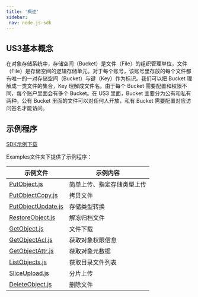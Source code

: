 ```yaml
---
title: '概述'
sidebar:
 nav: node.js-sdk
---
```


## US3基本概念

在对象存储系统中，存储空间（Bucket）是文件（File）的组织管理单位，文件（File）是存储空间的逻辑存储单元。对于每个账号，该账号里存放的每个文件都有唯一的一对存储空间（Bucket）与键（Key）作为标识。我们可以把 Bucket 理解成一类文件的集合，Key 理解成文件名。由于每个 Bucket 需要配置和权限不同，每个账户里面会有多个 Bucket。在 US3 里面，Bucket 主要分为公有和私有两种，公有 Bucket 里面的文件可以对任何人开放，私有 Bucket 需要配置对应访问签名才能访问。



## 示例程序
[SDK示例下载](https://github.com/summerboy2134/US3-Node.JS-SDK/tree/main)

Examples文件夹下提供了示例程序：

| 示例文件 | 示例内容 |
| -------- | -------- |
| [PutObject.js](https://github.com/summerboy2134/US3-Node.JS-SDK/blob/main/Examples/PutObject.js) | 简单上传、指定存储类型上传 |
| [PutObjectCopy.js](https://github.com/summerboy2134/US3-Node.JS-SDK/blob/main/Examples/PutObjectCopy.js) | 拷贝文件 |
| [PutObjectUpdate.js](https://github.com/summerboy2134/US3-Node.JS-SDK/blob/main/Examples/PutObjectUpdate.js) | 存储类型转换 |
| [RestoreObject.js](https://github.com/summerboy2134/US3-Node.JS-SDK/blob/main/Examples/RestoreObject.js) | 解冻归档文件 |
| [GetObject.js](https://github.com/summerboy2134/US3-Node.JS-SDK/blob/main/Examples/GetObject.js) | 文件下载 |
| [GetObjectAcl.js](https://github.com/summerboy2134/US3-Node.JS-SDK/blob/main/Examples/GetObjectAcl.js) | 获取对象权限信息 |
| [GetObjectAttr.js](https://github.com/summerboy2134/US3-Node.JS-SDK/blob/main/Examples/GetObjectAttr.js) | 获取对象元数据 |
| [ListObjects.js](https://github.com/summerboy2134/US3-Node.JS-SDK/blob/main/Examples/ListObjects.js) | 获取目录文件列表 |
| [SliceUpload.js](https://github.com/summerboy2134/US3-Node.JS-SDK/blob/main/Examples/SliceUpload.js) | 分片上传 |
| [DeleteObject.js](https://github.com/summerboy2134/US3-Node.JS-SDK/blob/main/Examples/DeleteObject.js) | 删除文件 |
